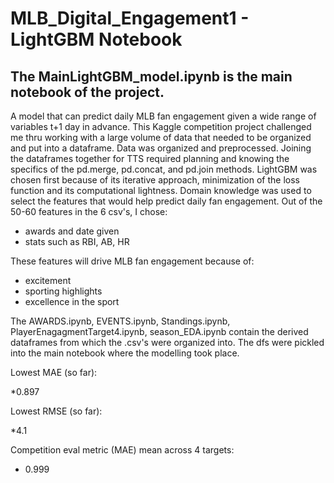 # MLB_Digital_Engagement1 - LightGBM Notebook

## The MainLightGBM_model.ipynb is the main notebook of the project.

A model that can predict daily MLB fan engagement given a wide range of variables t+1 day in advance. This Kaggle competition project challenged me thru working with a large volume of data that needed to be organized and put into a dataframe. Data was organized and preprocessed. Joining the dataframes together for TTS required planning and knowing the specifics of the pd.merge, pd.concat, and pd.join methods. LightGBM was chosen first because of its iterative approach, minimization of the loss function and its computational lightness. Domain knowledge was used to select the features that would help predict daily fan engagement. Out of the 50-60 features in the 6 csv's, I chose:

* awards and date given
* stats such as RBI, AB, HR

These features will drive MLB fan engagement because of:

* excitement 
* sporting highlights
* excellence in the sport

The AWARDS.ipynb, EVENTS.ipynb, Standings.ipynb, PlayerEnagagmentTarget4.ipynb, season_EDA.ipynb contain the derived dataframes from which the .csv's were organized into. The dfs were pickled into the main notebook where the modelling took place.

Lowest MAE (so far):

*0.897

Lowest RMSE (so far):

*4.1

Competition eval metric (MAE)
mean across 4 targets: 
* 0.999
